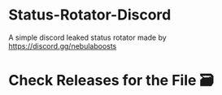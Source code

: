 # Status-Rotator-Discord

A simple discord leaked status rotator made by https://discord.gg/nebulaboosts
# Check Releases for the File 🗃️
